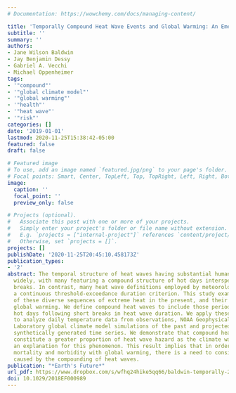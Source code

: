 ```yaml
---
# Documentation: https://wowchemy.com/docs/managing-content/

title: 'Temporally Compound Heat Wave Events and Global Warming: An Emerging Hazard'
subtitle: ''
summary: ''
authors:
- Jane Wilson Baldwin
- Jay Benjamin Dessy
- Gabriel A. Vecchi
- Michael Oppenheimer
tags:
- '"compound"'
- '"global climate model"'
- '"global warming"'
- '"health"'
- '"heat wave"'
- '"risk"'
categories: []
date: '2019-01-01'
lastmod: 2020-11-25T15:38:42-05:00
featured: false
draft: false

# Featured image
# To use, add an image named `featured.jpg/png` to your page's folder.
# Focal points: Smart, Center, TopLeft, Top, TopRight, Left, Right, BottomLeft, Bottom, BottomRight.
image:
  caption: ''
  focal_point: ''
  preview_only: false

# Projects (optional).
#   Associate this post with one or more of your projects.
#   Simply enter your project's folder or file name without extension.
#   E.g. `projects = ["internal-project"]` references `content/project/deep-learning/index.md`.
#   Otherwise, set `projects = []`.
projects: []
publishDate: '2020-11-25T20:45:10.458173Z'
publication_types:
- '2'
abstract: The temporal structure of heat waves having substantial human impact varies
  widely, with many featuring a compound structure of hot days interspersed with cooler
  breaks. In contrast, many heat wave definitions employed by meteorologists include
  a continuous threshold-exceedance duration criterion. This study examines the hazard
  of these diverse sequences of extreme heat in the present, and their change with
  global warming. We define compound heat waves to include those periods with additional
  hot days following short breaks in heat wave duration. We apply these definitions
  to analyze daily temperature data from observations, NOAA Geophysical Fluid Dynamics
  Laboratory global climate model simulations of the past and projected climate, and
  synthetically generated time series. We demonstrate that compound heat waves will
  constitute a greater proportion of heat wave hazard as the climate warms and suggest
  an explanation for this phenomenon. This result implies that in order to limit heat-related
  mortality and morbidity with global warming, there is a need to consider added vulnerability
  caused by the compounding of heat waves.
publication: "*Earth's Future*"
url_pdf: https://www.dropbox.com/s/wfhq24hike5qq66/baldwin-temporally-2019.pdf?dl=0
doi: 10.1029/2018EF000989
---
```

